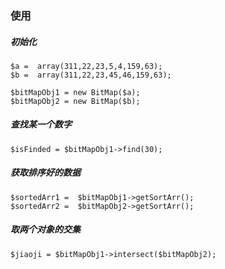 ### 使用

##### 初始化
```
$a =  array(311,22,23,5,4,159,63);
$b =  array(311,22,23,45,46,159,63);
    	 
$bitMapObj1 = new BitMap($a);
$bitMapObj2 = new BitMap($b); 
```

##### 查找某一个数字
```
$isFinded = $bitMapObj1->find(30);
```

##### 获取排序好的数据
```
$sortedArr1 =  $bitMapObj1->getSortArr();
$sortedArr2 =  $bitMapObj2->getSortArr();
```
 
##### 取两个对象的交集
```
$jiaoji = $bitMapObj1->intersect($bitMapObj2); 
```
